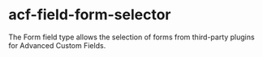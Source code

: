 # acf-field-form-selector
The Form field type allows the selection of forms from third-party plugins for Advanced Custom Fields.
